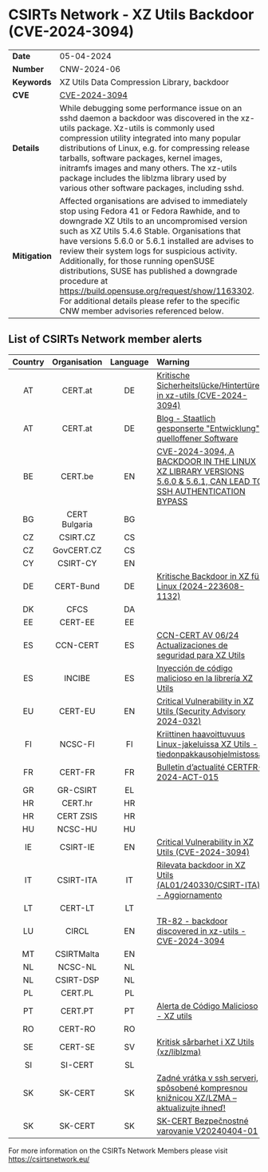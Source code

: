 # CSIRTs Network - XZ Utils Backdoor (CVE-2024-3094)
|   |   |
|---|---|
| **Date** | 05-04-2024 |
| **Number** | CNW-2024-06 | 
| **Keywords** | XZ Utils Data Compression Library, backdoor | 
| **CVE** | [CVE-2024-3094](https://www.openwall.com/lists/oss-security/2024/03/29/4) | 
| **Details** | While debugging some performance issue on an sshd daemon a backdoor was discovered in the xz-utils package. Xz-utils is commonly used compression utility integrated into many popular distributions of Linux, e.g. for compressing release tarballs, software packages, kernel images, initramfs images and many others. The xz-utils package includes the liblzma library used by various other software packages, including sshd. |
| **Mitigation** | Affected organisations are advised to immediately stop using Fedora 41 or Fedora Rawhide, and to downgrade XZ Utils to an uncompromised version such as XZ Utils 5.4.6 Stable. Organisations that have versions 5.6.0 or 5.6.1 installed are advises to review their system logs for suspicious activity. Additionally, for those running openSUSE distributions, SUSE has published a downgrade procedure at https://build.opensuse.org/request/show/1163302. For additional details please refer to the specific CNW member advisories referenced below. |

## List of CSIRTs Network member alerts

| Country | Organisation | Language | Warning |
| :-----: | :----------: | :------: | :------ | 
| AT | CERT.at | DE | [Kritische Sicherheitslücke/Hintertüre in xz-utils (CVE-2024-3094)](https://cert.at/de/warnungen/2024/3/kritische-sicherheitslucke-in-fedora-41-und-fedora-rawhide-bibliothek-xz) |
| AT | CERT.at | DE | [Blog - Staatlich gesponserte "Entwicklung" quelloffener Software](https://cert.at/de/blog/2024/4/staatlich-gesponserte-entwicklung-quelloffener-software) |
| BE | CERT.be | EN |[CVE-2024-3094, A BACKDOOR IN THE LINUX XZ LIBRARY VERSIONS 5.6.0 & 5.6.1, CAN LEAD TO SSH AUTHENTICATION BYPASS](https://cert.be/en/advisory/warning-cve-2024-3094-backdoor-linux-xz-library-versions-560-561-can-lead-ssh) |
| BG | CERT Bulgaria | BG | |
| CZ | CSIRT.CZ | CS | |
| CZ | GovCERT.CZ | CS | |
| CY | CSIRT-CY | EN | |
| DE | CERT-Bund | DE | [Kritische Backdoor in XZ für Linux (2024-223608-1132)](https://www.bsi.bund.de/SharedDocs/Cybersicherheitswarnungen/DE/2024/2024-223608-1032.pdf?__blob=publicationFile) |
| DK | CFCS | DA | |
| EE | CERT-EE | EE | |
| ES | CCN-CERT | ES | [CCN-CERT AV 06/24 Actualizaciones de seguridad para XZ Utils](https://www.ccn-cert.cni.es/es/seguridad-al-dia/avisos-ccn-cert/12929-ccn-cert-av-06-24-actualizaciones-de-seguridad-para-xz-utils.html) |
| ES | INCIBE | ES | [Inyección de código malicioso en la librería XZ Utils](https://www.incibe.es/incibe-cert/alerta-temprana/avisos/inyeccion-de-codigo-malicioso-en-la-libreria-xz-utils) |
| EU | CERT-EU | EN | [Critical Vulnerability in XZ Utils (Security Advisory 2024-032)](https://cert.europa.eu/publications/security-advisories/2024-032/) |
| FI | NCSC-FI | FI | [Kriittinen haavoittuvuus Linux-jakeluissa XZ Utils -tiedonpakkausohjelmistossa](https://www.kyberturvallisuuskeskus.fi/fi/haavoittuvuus_10/2024) |
| FR | CERT-FR | FR | [Bulletin d’actualité CERTFR-2024-ACT-015](https://www.cert.ssi.gouv.fr/actualite/CERTFR-2024-ACT-015/) |
| GR | GR-CSIRT | EL | |
| HR | CERT.hr | HR | |
| HR | CERT ZSIS | HR | |
| HU | NCSC-HU | HU | |
| IE | CSIRT-IE | EN | [Critical Vulnerability in XZ Utils (CVE-2024-3094)](https://www.ncsc.gov.ie/pdfs/2403290139_Critical_vulnerability_in_XZ_Utils.pdf) |
| IT | CSIRT-ITA | IT |[ Rilevata backdoor in XZ Utils (AL01/240330/CSIRT-ITA) - Aggiornamento](https://www.csirt.gov.it/contenuti/rilevata-backdoor-in-xz-utils-al01-240330-csirt-ita)|
| LT | CERT-LT | LT | |
| LU | CIRCL | EN | [TR-82 - backdoor discovered in xz-utils - CVE-2024-3094](https://circl.lu/pub/tr-82/)|
| MT | CSIRTMalta | EN | |
| NL | NCSC-NL | NL | |
| NL | CSIRT-DSP | NL | |
| PL | CERT.PL | PL | |
| PT | CERT.PT | PT | [Alerta de Código Malicioso - XZ utils](https://dyn.cncs.gov.pt/pt/alerta-detalhe/art/135855/alerta-de-codigo-malicioso-xz-utils) |
| RO | CERT-RO | RO | |
| SE | CERT-SE | SV | [Kritisk sårbarhet i XZ Utils (xz/liblzma)](https://www.cert.se/2024/03/kritisk-sarbarhet-i-xz-utils.html) |
| SI | SI-CERT | SL | |
| SK | SK-CERT | SK | [Zadné vrátka v ssh serveri, spôsobené kompresnou knižnicou XZ/LZMA – aktualizujte ihneď!](https://www.sk-cert.sk/sk/zadne-vratka-v-ssh-serveri-sposobene-kompresnou-kniznicou-xz-lzma-aktualizujte-ihned/index.html) |
| SK | SK-CERT | SK | [SK-CERT Bezpečnostné varovanie V20240404-01](https://www.sk-cert.sk/threat/sk-cert-bezpecnostne-varovanie-v20240404-01/index.html) |

 

For more information on the CSIRTs Network Members please visit https://csirtsnetwork.eu/ 
